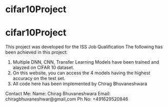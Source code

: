 # cifar10Project
# cifar10Project

This project was developed for the ISS Job Qualification
The following has been achieved in this project:
1. Multiple DNN, CNN, Transfer Learning Models have been trained and alayzed on CIFAR 10 dataset.
2. On this website, you can access the 4 models having the highest accuracy on the test set.
3. All code here has been implemented by Chirag Bhuvaneshwara

Contact Me:
Name: Chirag Bhuvaneshwara
Email: chiragbhuvaneshwar@gmail,com
Ph No: +491629520846